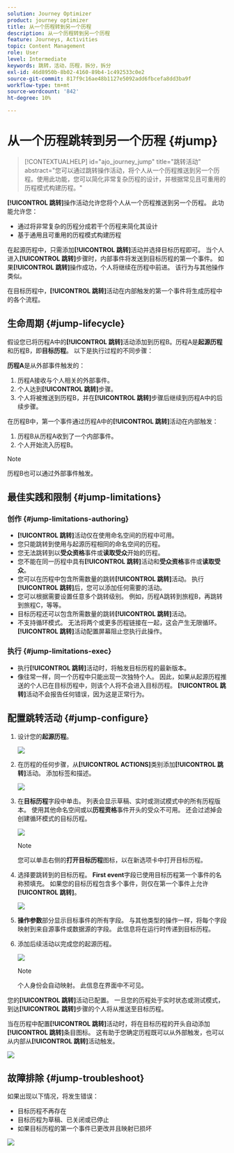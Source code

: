 ```yaml
---
solution: Journey Optimizer
product: journey optimizer
title: 从一个历程转到另一个历程
description: 从一个历程转到另一个历程
feature: Journeys, Activities
topic: Content Management
role: User
level: Intermediate
keywords: 跳转，活动，历程，拆分，拆分
exl-id: 46d8950b-8b02-4160-89b4-1c492533c0e2
source-git-commit: 817f9c16ae48b1127e5092add6fbcefa8dd3ba9f
workflow-type: tm+mt
source-wordcount: '842'
ht-degree: 10%

---
```


# 从一个历程跳转到另一个历程 {#jump}

>[!CONTEXTUALHELP]
>id="ajo_journey_jump"
>title="跳转活动"
>abstract="您可以通过跳转操作活动，将个人从一个历程推送到另一个历程。使用此功能，您可以简化非常复杂历程的设计，并根据常见且可重用的历程模式构建历程。"

**[!UICONTROL 跳转]**&#x200B;操作活动允许您将个人从一个历程推送到另一个历程。 此功能允许您：

* 通过将非常复杂的历程分成若干个历程来简化其设计
* 基于通用且可重用的历程模式构建历程

在起源历程中，只需添加&#x200B;**[!UICONTROL 跳转]**&#x200B;活动并选择目标历程即可。 当个人进入&#x200B;**[!UICONTROL 跳转]**&#x200B;步骤时，内部事件将发送到目标历程的第一个事件。 如果&#x200B;**[!UICONTROL 跳转]**&#x200B;操作成功，个人将继续在历程中前进。 该行为与其他操作类似。

在目标历程中，**[!UICONTROL 跳转]**&#x200B;活动在内部触发的第一个事件将生成历程中的各个流程。

## 生命周期 {#jump-lifecycle}

假设您已将历程A中的&#x200B;**[!UICONTROL 跳转]**&#x200B;活动添加到历程B。历程A是&#x200B;**起源历程**&#x200B;和历程B，即&#x200B;**目标历程**。
以下是执行过程的不同步骤：

**历程A**&#x200B;是从外部事件触发的：

1. 历程A接收与个人相关的外部事件。
1. 个人达到&#x200B;**[!UICONTROL 跳转]**&#x200B;步骤。
1. 个人将被推送到历程B，并在&#x200B;**[!UICONTROL 跳转]**&#x200B;步骤后继续到历程A中的后续步骤。

在历程B中，第一个事件通过历程A中的&#x200B;**[!UICONTROL 跳转]**&#x200B;活动在内部触发：

1. 历程B从历程A收到了一个内部事件。
1. 个人开始流入历程B。

>[!NOTE]
>
>历程B也可以通过外部事件触发。

## 最佳实践和限制 {#jump-limitations}

### 创作 {#jump-limitations-authoring}

* **[!UICONTROL 跳转]**&#x200B;活动仅在使用命名空间的历程中可用。
* 您只能跳转到使用与起源历程相同的命名空间的历程。
* 您无法跳转到以&#x200B;**受众资格**&#x200B;事件或&#x200B;**读取受众**&#x200B;开始的历程。
* 您不能在同一历程中具有&#x200B;**[!UICONTROL 跳转]**&#x200B;活动和&#x200B;**受众资格**&#x200B;事件或&#x200B;**读取受众**。
* 您可以在历程中包含所需数量的跳转&#x200B;**[!UICONTROL 跳转]**&#x200B;活动。 执行&#x200B;**[!UICONTROL 跳转]**&#x200B;后，您可以添加任何需要的活动。
* 您可以根据需要设置任意多个跳转级别。 例如，历程A跳转到旅程B，再跳转到旅程C，等等。
* 目标历程还可以包含所需数量的跳转&#x200B;**[!UICONTROL 跳转]**&#x200B;活动。
* 不支持循环模式。 无法将两个或更多历程链接在一起，这会产生无限循环。 **[!UICONTROL 跳转]**&#x200B;活动配置屏幕阻止您执行此操作。

### 执行 {#jump-limitations-exec}

* 执行&#x200B;**[!UICONTROL 跳转]**&#x200B;活动时，将触发目标历程的最新版本。
* 像往常一样，同一个历程中只能出现一次独特个人。 因此，如果从起源历程推送的个人已在目标历程中，则该个人将不会进入目标历程。 **[!UICONTROL 跳转]**&#x200B;活动不会报告任何错误，因为这是正常行为。

## 配置跳转活动 {#jump-configure}

1. 设计您的&#x200B;**起源历程**。

   ![](assets/jump1.png)

1. 在历程的任何步骤，从&#x200B;**[!UICONTROL ACTIONS]**&#x200B;类别添加&#x200B;**[!UICONTROL 跳转]**&#x200B;活动。 添加标签和描述。

   ![](assets/jump2.png)

1. 在&#x200B;**目标历程**字段中单击。
列表会显示草稿、实时或测试模式中的所有历程版本。 使用其他命名空间或以**历程资格**&#x200B;事件开头的受众不可用。 还会过滤掉会创建循环模式的目标历程。

   ![](assets/jump3.png)

   >[!NOTE]
   >
   >您可以单击右侧的&#x200B;**打开目标历程**&#x200B;图标，以在新选项卡中打开目标历程。

1. 选择要跳转到的目标历程。
**First event**&#x200B;字段已使用目标历程第一个事件的名称预填充。 如果您的目标历程包含多个事件，则仅在第一个事件上允许&#x200B;**[!UICONTROL 跳转]**。

   ![](assets/jump4.png)

1. **操作参数**&#x200B;部分显示目标事件的所有字段。 与其他类型的操作一样，将每个字段映射到来自源事件或数据源的字段。 此信息将在运行时传递到目标历程。
1. 添加后续活动以完成您的起源历程。

   ![](assets/jump5.png)


   >[!NOTE]
   >
   >个人身份会自动映射。 此信息在界面中不可见。

您的&#x200B;**[!UICONTROL 跳转]**&#x200B;活动已配置。 一旦您的历程处于实时状态或测试模式，到达&#x200B;**[!UICONTROL 跳转]**&#x200B;步骤的个人将从推送至目标历程。

当在历程中配置&#x200B;**[!UICONTROL 跳转]**&#x200B;活动时，将在目标历程的开头自动添加&#x200B;**[!UICONTROL 跳转]**&#x200B;条目图标。 这有助于您确定历程既可以从外部触发，也可以从内部从&#x200B;**[!UICONTROL 跳转]**&#x200B;活动触发。

![](assets/jump7.png)

## 故障排除 {#jump-troubleshoot}

如果出现以下情况，将发生错误：
* 目标历程不再存在
* 目标历程为草稿、已关闭或已停止
* 如果目标历程的第一个事件已更改并且映射已损坏

![](assets/jump6.png)
